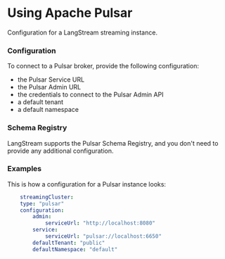 # Using Apache Pulsar

Configuration for a LangStream streaming instance.

### Configuration

To connect to a Pulsar broker, provide the following configuration:
- the Pulsar Service URL
- the Pulsar Admin URL
- the credentials to connect to the Pulsar Admin API
- a default tenant
- a default namespace

### Schema Registry

LangStream supports the Pulsar Schema Registry, and you don't need to provide any additional configuration.


### Examples

This is how a configuration for a Pulsar instance looks:

```yaml
    streamingCluster:
    type: "pulsar"
    configuration:
        admin:
            serviceUrl: "http://localhost:8080"
        service:
            serviceUrl: "pulsar://localhost:6650"
        defaultTenant: "public"
        defaultNamespace: "default"
```